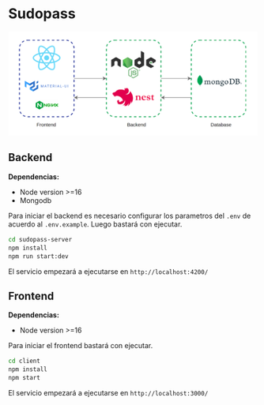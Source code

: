 # Sudopass

!["architecture"](arch.png)

## Backend

**Dependencias:**

- Node version >=16
- Mongodb

Para iniciar el backend es necesario configurar los parametros del `.env` de acuerdo al `.env.example`. Luego bastará con ejecutar.

```bash
cd sudopass-server
npm install
npm run start:dev
```

El servicio empezará a ejecutarse en `http://localhost:4200/`

## Frontend

**Dependencias:**

- Node version >=16

Para iniciar el frontend bastará con ejecutar.

```bash
cd client
npm install
npm start
```

El servicio empezará a ejecutarse en `http://localhost:3000/`
